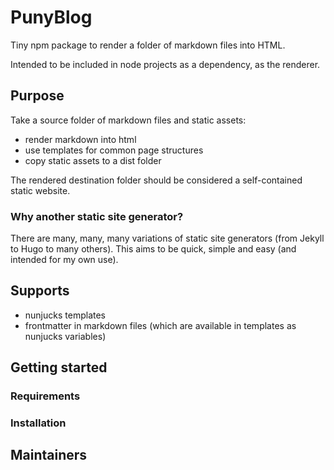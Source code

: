 # PunyBlog

Tiny npm package to render a folder of markdown files into HTML.

Intended to be included in node projects as a dependency, as the renderer.


## Purpose

Take a source folder of markdown files and static assets:

  - render markdown into html
  - use templates for common page structures
  - copy static assets to a dist folder

The rendered destination folder should be considered a self-contained static website.


### Why another static site generator?

There are many, many, many variations of static site generators (from Jekyll to Hugo to many others). This aims to be quick, simple and easy (and intended for my own use).


## Supports

- nunjucks templates
- frontmatter in markdown files (which are available in templates as nunjucks variables)


## Getting started

### Requirements

### Installation



## Maintainers

